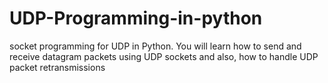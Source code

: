 # UDP-Programming-in-python
 socket programming for UDP in Python. You will learn how to send and receive datagram packets using UDP sockets and also, how to handle UDP packet retransmissions
